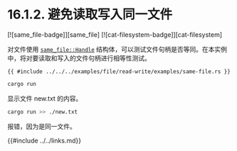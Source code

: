 # 16.1.2. 避免读取写入同一文件

[![same_file-badge]][same_file] [![cat-filesystem-badge]][cat-filesystem]

对文件使用 [`same_file::Handle`] 结构体，可以测试文件句柄是否等同。在本实例中，将对要读取和写入的文件句柄进行相等性测试。

```rust,edition2018,no_run
{{ #include ../../../examples/file/read-write/examples/same-file.rs }}
```

```bash
cargo run
```
显示文件 new.txt 的内容。

```bash
cargo run >> ./new.txt
```
报错，因为是同一文件。

[`same_file::Handle`]: https://docs.rs/same-file/*/same_file/struct.Handle.html

{{#include ../../links.md}}
